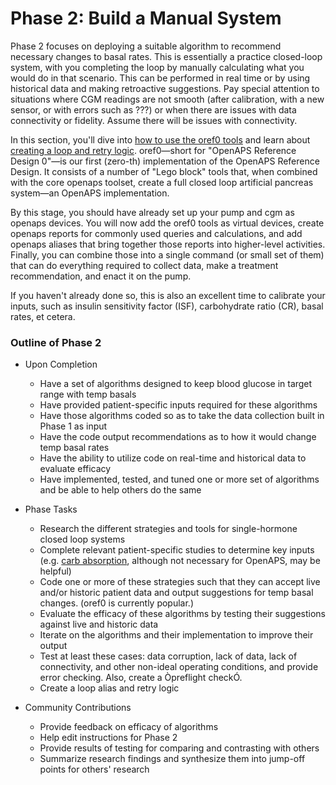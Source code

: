 # Phase 2: Build a Manual System

Phase 2 focuses on deploying a suitable algorithm to recommend necessary changes to basal rates. This is essentially a practice closed-loop system, with you completing the loop by manually calculating what you would do in that scenario. This can be performed in real time or by using historical data and making retroactive suggestions. Pay special attention to situations where CGM readings are not smooth (after calibration, with a new sensor, or with errors such as ???) or when there are issues with data connectivity or fidelity. Assume there will be issues with connectivity.

In this section, you'll dive into [how to use the oref0 tools](Using-oref0-tools.md) and learn about [creating a loop and retry logic](loop-and-retry-logic.md). oref0—short for "OpenAPS Reference Design 0"—is our first (zero-th) implementation of the OpenAPS Reference Design. It consists of a number of "Lego block" tools that, when combined with the core openaps toolset, create a full closed loop artificial pancreas system—an OpenAPS implementation.

By this stage, you should have already set up your pump and cgm as openaps devices. You will now add the oref0 tools as virtual devices, create openaps reports for commonly used queries and calculations, and add openaps aliases that bring together those reports into higher-level activities. Finally, you can combine those into a single command (or small set of them) that can do everything required to collect data, make a treatment recommendation, and enact it on the pump.

If you haven't already done so, this is also an excellent time to calibrate your inputs, such as insulin sensitivity factor (ISF), carbohydrate ratio (CR), basal rates, et cetera.

### Outline of Phase 2

* Upon Completion
    * Have a set of algorithms designed to keep blood glucose in target range with temp basals
    * Have provided patient-specific inputs required for these algorithms
    * Have those algorithms coded so as to take the data collection built in Phase 1 as input
    * Have the code output recommendations as to how it would change temp basal rates
    * Have the ability to utilize code on real-time and historical data to evaluate efficacy
    * Have implemented, tested, and tuned one or more set of algorithms and be able to help others do the same


* Phase Tasks
    * Research the different strategies and tools for single-hormone closed loop systems
    * Complete relevant patient-specific studies to determine key inputs (e.g. [carb absorption](http://diyps.org/2014/05/29/determining-your-carbohydrate-absorption-rate-diyps-lessons-learned/), although not necessary for OpenAPS, may be helpful)
    * Code one or more of these strategies such that they can accept live and/or historic patient data and output suggestions for temp basal changes. (oref0 is currently popular.)
    * Evaluate the efficacy of these algorithms by testing their suggestions against live and historic data
    * Iterate on the algorithms and their implementation to improve their output
    * Test at least these cases: data corruption, lack of data, lack of connectivity, and other non-ideal operating conditions, and provide error checking. Also, create a Òpreflight checkÓ.
    * Create a loop alias and retry logic


* Community Contributions
    * Provide feedback on efficacy of algorithms
    * Help edit instructions for Phase 2
    * Provide results of testing for comparing and contrasting with others
    * Summarize research findings and synthesize them into jump-off points for others' research



